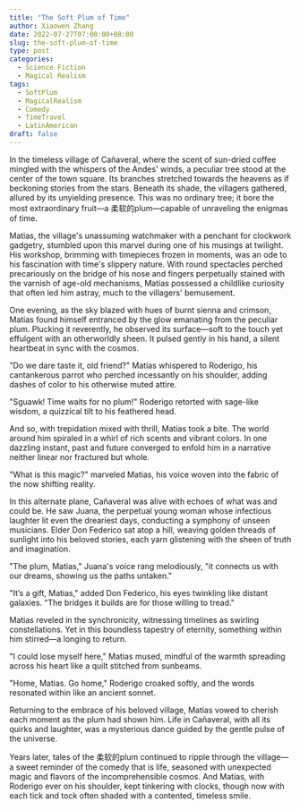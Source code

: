 ```yaml
---
title: "The Soft Plum of Time"
author: Xiaowen Zhang
date: 2022-07-27T07:00:00+08:00
slug: the-soft-plum-of-time
type: post
categories:
  - Science Fiction
  - Magical Realism
tags:
  - SoftPlum
  - MagicalRealism
  - Comedy
  - TimeTravel
  - LatinAmerican
draft: false
---
```


In the timeless village of Cañaveral, where the scent of sun-dried coffee mingled with the whispers of the Andes' winds, a peculiar tree stood at the center of the town square. Its branches stretched towards the heavens as if beckoning stories from the stars. Beneath its shade, the villagers gathered, allured by its unyielding presence. This was no ordinary tree; it bore the most extraordinary fruit—a 柔软的plum—capable of unraveling the enigmas of time.

Matias, the village's unassuming watchmaker with a penchant for clockwork gadgetry, stumbled upon this marvel during one of his musings at twilight. His workshop, brimming with timepieces frozen in moments, was an ode to his fascination with time's slippery nature. With round spectacles perched precariously on the bridge of his nose and fingers perpetually stained with the varnish of age-old mechanisms, Matias possessed a childlike curiosity that often led him astray, much to the villagers' bemusement.

One evening, as the sky blazed with hues of burnt sienna and crimson, Matias found himself entranced by the glow emanating from the peculiar plum. Plucking it reverently, he observed its surface—soft to the touch yet effulgent with an otherworldly sheen. It pulsed gently in his hand, a silent heartbeat in sync with the cosmos.

"Do we dare taste it, old friend?" Matias whispered to Roderigo, his cantankerous parrot who perched incessantly on his shoulder, adding dashes of color to his otherwise muted attire.

"Sguawk! Time waits for no plum!" Roderigo retorted with sage-like wisdom, a quizzical tilt to his feathered head.

And so, with trepidation mixed with thrill, Matias took a bite. The world around him spiraled in a whirl of rich scents and vibrant colors. In one dazzling instant, past and future converged to enfold him in a narrative neither linear nor fractured but whole.

"What is this magic?" marveled Matias, his voice woven into the fabric of the now shifting reality.

In this alternate plane, Cañaveral was alive with echoes of what was and could be. He saw Juana, the perpetual young woman whose infectious laughter lit even the dreariest days, conducting a symphony of unseen musicians. Elder Don Federico sat atop a hill, weaving golden threads of sunlight into his beloved stories, each yarn glistening with the sheen of truth and imagination.

"The plum, Matias," Juana's voice rang melodiously, "it connects us with our dreams, showing us the paths untaken."

"It’s a gift, Matias," added Don Federico, his eyes twinkling like distant galaxies. "The bridges it builds are for those willing to tread."

Matias reveled in the synchronicity, witnessing timelines as swirling constellations. Yet in this boundless tapestry of eternity, something within him stirred—a longing to return.

"I could lose myself here," Matias mused, mindful of the warmth spreading across his heart like a quilt stitched from sunbeams.

"Home, Matias. Go home," Roderigo croaked softly, and the words resonated within like an ancient sonnet.

Returning to the embrace of his beloved village, Matias vowed to cherish each moment as the plum had shown him. Life in Cañaveral, with all its quirks and laughter, was a mysterious dance guided by the gentle pulse of the universe.

Years later, tales of the 柔软的plum continued to ripple through the village—a sweet reminder of the comedy that is life, seasoned with unexpected magic and flavors of the incomprehensible cosmos. And Matias, with Roderigo ever on his shoulder, kept tinkering with clocks, though now with each tick and tock often shaded with a contented, timeless smile.